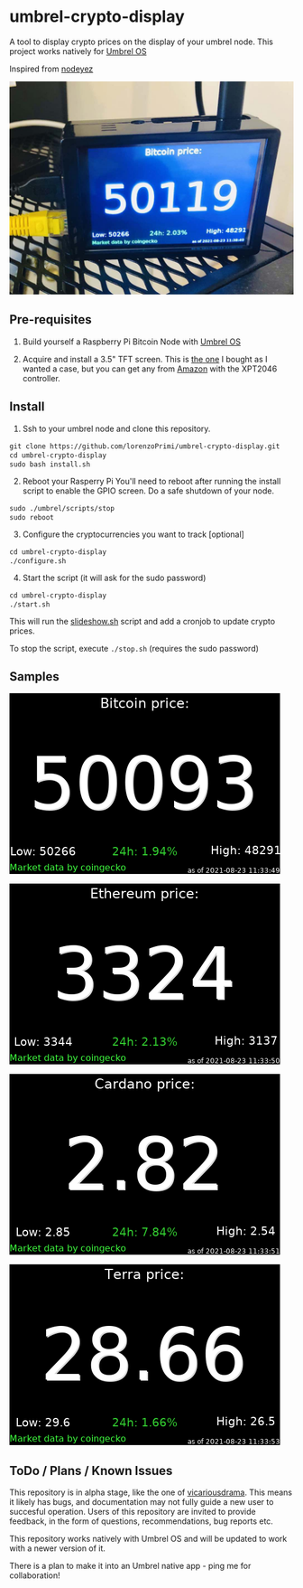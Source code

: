 # umbrel-crypto-display
A tool to display crypto prices on the display of your umbrel node.
This project works natively for [Umbrel OS](https://getumbrel.com/)

Inspired from [nodeyez](https://github.com/vicariousdrama/nodeyez)

![image of the 3.5" TFT screen for raspberry pi](./images/screen.jpg)

## Pre-requisites

1. Build yourself a Raspberry Pi Bitcoin Node with [Umbrel OS](https://getumbrel.com/)
 
2. Acquire and install a 3.5" TFT screen. This is [the one](https://amzn.to/3DaFLHK) I bought as I wanted a case, but you can get any from [Amazon](https://amzn.to/3B7QoZQ) with the XPT2046 controller.


## Install

1. Ssh to your umbrel node and clone this repository.
```
git clone https://github.com/lorenzoPrimi/umbrel-crypto-display.git
cd umbrel-crypto-display
sudo bash install.sh
```

2. Reboot your Rasperry Pi
You'll need to reboot after running the install script to enable the GPIO screen. Do a safe shutdown of your node.
```
sudo ./umbrel/scripts/stop
sudo reboot
```

3. Configure the cryptocurrencies you want to track [optional]
```
cd umbrel-crypto-display
./configure.sh
```

4. Start the script (it will ask for the sudo password)
```
cd umbrel-crypto-display
./start.sh
```
This will run the [slideshow.sh](./slideshow.sh) script and add a cronjob to update crypto prices.

To stop the script, execute `./stop.sh` (requires the sudo password)


##  Samples
![btc](./images/btc.png)

![eth](./images/eth.png)

![ada](./images/ada.png)

![luna](./images/luna.png)

## ToDo / Plans / Known Issues

This repository is in alpha stage, like the one of [vicariousdrama](https://github.com/vicariousdrama/nodeyez). This means it likely has bugs, and documentation may not fully guide a new user to succesful operation. Users of this repository are invited to provide feedback, in the form of questions, recommendations, bug reports etc.  

This repository works natively with Umbrel OS and will be updated to work with a newer version of it.

There is a plan to make it into an Umbrel native app - ping me for collaboration!
